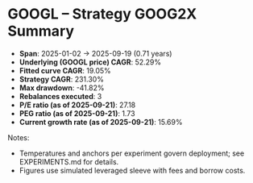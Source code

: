 # GOOGL – Strategy GOOG2X Summary

- **Span**: 2025-01-02 → 2025-09-19 (0.71 years)
- **Underlying (GOOGL price) CAGR**: 52.29%
- **Fitted curve CAGR**: 19.05%
- **Strategy CAGR**: 231.30%
- **Max drawdown**: -41.82%
- **Rebalances executed**: 3
- **P/E ratio (as of 2025-09-21)**: 27.18
- **PEG ratio (as of 2025-09-21)**: 1.73
- **Current growth rate (as of 2025-09-21)**: 15.69%

Notes:

- Temperatures and anchors per experiment govern deployment; see EXPERIMENTS.md for details.
- Figures use simulated leveraged sleeve with fees and borrow costs.
